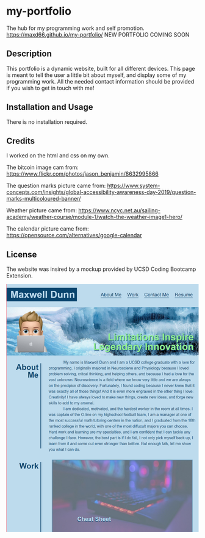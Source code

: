 # my-portfolio
The hub for my programming work and self promotion.
https://maxd66.github.io/my-portfolio/
NEW PORTFOLIO COMING SOON

## Description

This portfolio is a dynamic website, built for all different devices. This page is meant to tell the user a little bit about myself, and display some of my programming work. All the needed contact information should be provided if you wish to get in touch with me! 

## Installation and Usage

There is no installation required.

## Credits

I worked on the html and css on my own.

The bitcoin image cam from: https://www.flickr.com/photos/jason_benjamin/8632995866

The question marks picture came from: https://www.system-concepts.com/insights/global-accessibility-awareness-day-2019/question-marks-multicoloured-banner/

Weather picture came from: https://www.ncyc.net.au/sailing-academy/weather-course/module-1/watch-the-weather-image1-hero/

The calendar picture came from: https://opensource.com/alternatives/google-calendar

## License

The website was insired by a mockup provided by UCSD Coding Bootcamp Extension.

![screenshot of my portfolio webpage](./assets/images/screenshotOfPage.png)